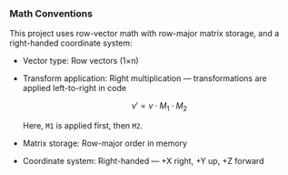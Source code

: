 ﻿
### Math Conventions

This project uses row-vector math with row-major matrix storage, and a right-handed coordinate system:

* Vector type: Row vectors (1×n)
* Transform application: Right multiplication — transformations are applied left-to-right in code

  $$
  v' = v \cdot M_1 \cdot M_2
  $$

  Here, `M1` is applied first, then `M2`.
* Matrix storage: Row-major order in memory
* Coordinate system: Right-handed — +X right, +Y up, +Z forward


